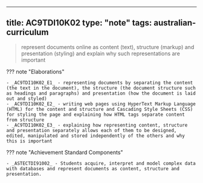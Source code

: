 
---
title: AC9TDI10K02
type: "note"
tags: australian-curriculum
---



> represent documents online as content (text), structure (markup) and presentation (styling) and explain why such representations are important

??? note "Elaborations"

	- _AC9TDI10K02_E1_ - representing documents by separating the content (the text in the document), the structure (the document structure such as headings and paragraphs) and presentation (how the document is laid out and styled)
	- _AC9TDI10K02_E2_ - writing web pages using HyperText Markup Language (HTML) for the content and structure and Cascading Style Sheets (CSS) for styling the page and explaining how HTML tags separate content from structure
	- _AC9TDI10K02_E3_ - explaining how representing content, structure and presentation separately allows each of them to be designed, edited, manipulated and stored independently of the others and why this is important
??? note "Achievement Standard Components"

	- _ASTECTDI91002_ - Students acquire, interpret and model complex data with databases and represent documents as content, structure and presentation.


